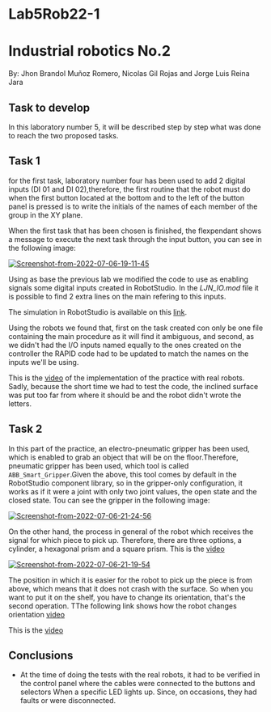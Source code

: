 # Lab5Rob22-1
#  Industrial robotics No.2

By: Jhon Brandol Muñoz Romero, Nicolas Gil Rojas and 
Jorge Luis Reina Jara

## Task to develop
In this laboratory number 5, it will be described step by step what was done to reach the two proposed tasks.

## Task 1

for the first task, laboratory number four has been used to add 2 digital inputs (DI 01 and DI 02),therefore, the first routine that the robot must do when the first button located at the bottom and to the left of the button panel is pressed is to write the initials of the names of each member of the group in the XY plane.

When the first task that has been chosen is finished, the flexpendant shows a message to execute the next task through the input button, you can see in the following image:


<a href="https://ibb.co/BPZcqJj"><img src="https://i.ibb.co/hMWLDNH/Screenshot-from-2022-07-06-19-11-45.png" alt="Screenshot-from-2022-07-06-19-11-45" border="0"></a>

Using as base the previous lab we modified the code to use as enabling signals some digital inputs created in RobotStudio. In the _LJN_IO.mod_ file it is possible to find 2 extra lines on the main refering to this inputs.

The simulation in RobotStudio is available on this [link](https://youtu.be/4ZMntHyAFSg).

Using the robots we found that, first on the task created con only be one file containing the main procedure as it will find it ambiguous, and second, as we didn't had the I/O inputs named equally to the ones created on the controller the RAPID code had to be updated to match the names on the inputs we'll be using. 

This is the [video](https://youtu.be/l5Zzl4wflTc) of the implementation of the practice with real robots. Sadly, because the short time we had to test the code, the inclined surface was put too far from where it should be and the robot didn't wrote the letters.

## Task 2
In this part of the practice, an electro-pneumatic gripper has been used, which is enabled to grab an object that will be on the floor.Therefore, pneumatic gripper has been used, which tool is called `ABB_Smart_Gripper`.Given the above, this tool comes by default in the RobotStudio component library, so in the gripper-only configuration, it works as if it were a joint with only two joint values, the open state and the closed state. Tou can see the gripper in the following image:



<a href="https://imgbb.com/"><img src="https://i.ibb.co/XYcJSj6/Screenshot-from-2022-07-06-21-24-56.png" alt="Screenshot-from-2022-07-06-21-24-56" border="0"></a>


On the other hand, the process in general of the robot which receives the signal for which piece to pick up. Therefore, there are three options, a cylinder, a hexagonal prism and a square prism. This is the [video](https://youtu.be/VUhNDPTJC58)

<a href="https://ibb.co/z8xKPct"><img src="https://i.ibb.co/7gC7rc0/Screenshot-from-2022-07-06-21-19-54.png" alt="Screenshot-from-2022-07-06-21-19-54" border="0"></a>


The position in which it is easier for the robot to pick up the piece is from above, which means that it does not crash with the surface. So when you want to put it on the shelf, you have to change its orientation, that's the second operation. TThe following link shows how the robot changes orientation [video](https://youtu.be/VbusJI-J9fM)


This is the [video](https://youtu.be/MAuK2V5rwKk)

## Conclusions
- At the time of doing the tests with the real robots, it had to be verified in the control panel where the cables were connected to the buttons and selectors When a  specific LED lights up. Since, on occasions, they had faults or were disconnected.

